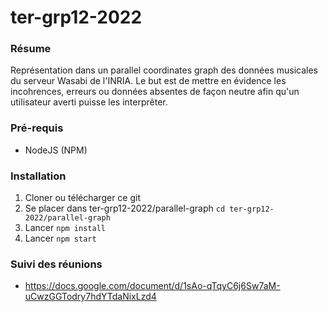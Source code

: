 # ter-grp12-2022

### Résume
Représentation dans un parallel coordinates graph des données musicales du serveur Wasabi de l'INRIA. Le but est de mettre en évidence les incohrences, erreurs ou données absentes de façon neutre afin qu'un utilisateur averti puisse les interprêter.

### Pré-requis
- NodeJS (NPM)

### Installation
1. Cloner ou télécharger ce git
2. Se placer dans ter-grp12-2022/parallel-graph `cd ter-grp12-2022/parallel-graph`
3. Lancer `npm install`
4. Lancer `npm start`


### Suivi des réunions
- https://docs.google.com/document/d/1sAo-qTqyC6j6Sw7aM-uCwzGGTodry7hdYTdaNixLzd4

